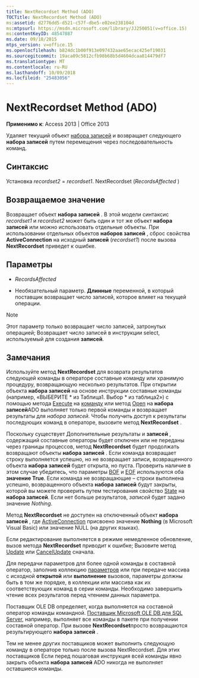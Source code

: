 ```yaml
---
title: NextRecordset Method (ADO)
TOCTitle: NextRecordset Method (ADO)
ms:assetid: d2776dd5-d521-c57f-dbe5-e02ee238104d
ms:mtpsurl: https://msdn.microsoft.com/library/JJ250051(v=office.15)
ms:contentKeyID: 48547887
ms.date: 09/18/2015
mtps_version: v=office.15
ms.openlocfilehash: b824dc1b00f913e097432aae65ecac425ef19031
ms.sourcegitcommit: 19aca09c5812cfb98b68b5d4604dcaa814479df7
ms.translationtype: MT
ms.contentlocale: ru-RU
ms.lasthandoff: 10/09/2018
ms.locfileid: "25483056"
---
```

# <a name="nextrecordset-method-ado"></a>NextRecordset Method (ADO)


**Применимо к**: Access 2013 | Office 2013
 

Удаляет текущий объект [набора записей](recordset-object-ado.md) и возвращает следующего **набора записей** путем перемещения через последовательность команд.

## <a name="syntax"></a>Синтаксис

Установка *recordset2* = *recordset1*. NextRecordset (*RecordsAffected* )

## <a name="return-value"></a>Возвращаемое значение

Возвращает объект **набора записей** . В этой модели синтаксис *recordset1* и *recordset2* может быть один и тот же объект **набора записей** или можно использовать отдельные объекты. При использовании отдельных объектов **наборов записей** , сброс свойства **ActiveConnection** на исходный **записей** (*recordset1*) после вызова **NextRecordset** приведет к ошибке.

## <a name="parameters"></a>Параметры

- *RecordsAffected*

- Необязательный параметр. **Длинные** переменной, в который поставщик возвращает число записей, которое влияет на текущей операции.


> [!NOTE]
> <P>Этот параметр только возвращает число записей, затронутых операцией; Возвращает число записей в инструкции select, используемый для создания <STRONG>записей</STRONG>.</P>



## <a name="remarks"></a>Замечания

Используйте метод **NextRecordset** для возврата результатов следующей команды в операторе составные команду или хранимую процедуру, возвращающую несколько результатов. При открытии объекта **набора записей** на основе инструкции составные команды (например, «ВЫБЕРИТЕ \* из Таблица1. Выбор \* из таблица2») с помощью метода [Execute](https://msdn.microsoft.com/library/jj248785\(v=office.15\)) на [команду](command-object-ado.md) или метод [Open](open-method-ado-recordset.md) на **набора записей**ADO выполняет только первой команды и возвращает результаты для *набора записей*. Чтобы получить доступ к результаты последующих команд в операторе, вызовите метод **NextRecordset** .

Поскольку существует Дополнительные результаты и **записей** , содержащий составные операторы будет отключен или не переданы через границы процессов, метод **NextRecordset** будет продолжать возвращают объекты **набора записей** . Если команда возвращает строку выполняется успешно, но не возвращает записи, возвращенного объекта **набора записей** будет открыта, но пуста. Проверить наличие в этом случае убедитесь, что параметры [BOF](bof-eof-properties-ado.md) и [EOF](bof-eof-properties-ado.md) используются оба **значение True**. Если команда не возвращающие – строки выполнена успешно, возвращенного объекта **набора записей** будут закрыты, которой вы можете проверить путем тестирования свойство [State](state-property-ado.md) на **набора записей**. Если нет больше результатов, *записей* будет задано значение *Nothing*.

Метод **NextRecordset** не доступен на отключенный объект **набора записей** , где [ActiveConnection](activeconnection-property-ado.md) присвоено значение **Nothing** (в Microsoft Visual Basic) или значение NULL (на других языках).

Если редактирование выполняется в режиме немедленное обновление, вызов метода **NextRecordset** приводит к ошибке; Вызовите метод [Update](update-method-ado.md) или [CancelUpdate](cancelupdate-method-ado.md) сначала.

Для передачи параметров для более одной команды в составной оператор, заполнив коллекцию [параметров](parameters-collection-ado.md) или при передаче массива с исходной **открытой** или **выполнение** вызовов, параметры должны быть в том же порядке, в коллекции или массива как их соответствующих команд в серии команды. Необходимо завершить чтение всех результатов перед чтением данных параметра.

Поставщик OLE DB определяет, когда выполняется на составной оператор команды командной. [Поставщик Microsoft OLE DB для SQL Server](microsoft-ole-db-provider-for-sql-server.md), например, выполняет все команды в пакете при получении составной оператор. При вызове **NextRecordset**просто возвращаются результирующего **набора записей** .

Тем не менее других поставщиков может выполнить следующую команду в операторе только после вызова NextRecordset. Для этих поставщиков Если перед пошаговая инструкция всей команды явно закрыть объекта **набора записей** ADO никогда не выполняет оставшиеся команды.

